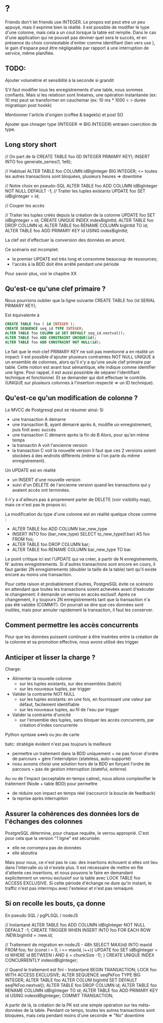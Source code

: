 #  ?
Friends don't let friends use INTEGER.
Le propos est peut etre un peu appuyé, mais il exprime bien la réalité.
Il est possible de modifier le type d'une colonne, mais cela a un cout
lorsque la table est remplie. Dans le cas d'une application qui ne pouvait pas deviner 
quel sera le succès, et en présence du choix constestable d'entier comme identifiant
(lien vers use ), le gain d'espace peut être négligeable par rapport à une interruption de service, même planifiée.

## TODO:
Ajouter volumétrie et sensiblité  à la seconde si grandit 

S'il faut modifier tous les enregistrements d'une table, nous sommes confiants.
Mais si les relatiosn sont linéaires, une opération instantanée (ex: 10 ms) peut se transformer en cauchemar (ex: 10 ms * 1000 = > durée migratiopn post hookk)

Mentionner l'article d'origien (coffee & bagekls) et post SO

Ajouter que chnager type (INTEGER => BIG INTEGER) entraien coercition de type.


## Long story short


// On part de là
CREATE TABLE foo (ID INTEGER PRIMARY KEY);
INSERT INTO foo generate_series(1, 1e6);


// Habituel
ALTER TABLE foo COLUMN idBigInteger BIG INTEGER; <= toutes les autres transactions sont bloquées, plusieurs heures => downtime


// Notre choix en pseudo-SQL
ALTER TABLE foo ADD COLUMN idBigInteger NOT NULL DEFAULT -1;
// Traiter les tuples existants
UPDATE foo SET idBigInteger = id;

// Couper les accès

// Traiter les tuples créés depuis la création de la colonne
UPDATE foo SET idBigInteger = id;
CREATE UNIQUE INDEX indexBigIntId;
ALTER TABLE foo DROP COLUMN id;
ALTER TABLE foo RENAME COLUMN bigIntId TO id;
ALTER TABLE foo ADD PRIMARY KEY id USING indexBigIntId;


La clef est d'effectuer la conversion des données en amont.

Ce scénario est incomplet:
- le premier UPDATE est très long et consomme beaucoup de ressources;
- l'accès à la BDD doit être arrêté pendant une période

Pour savoir plus, voir le chapitre XX





## Qu'est-ce qu'une clef primaire ?

Nous pourrions oublier que la ligne suivante
CREATE TABLE foo (id SERIAL PRIMARY KEY);

Est équivalente à
```sql
CREATE TABLE foo ( id INTEGER );
CREATE SEQUENCE seq_id TYPE INTEGER;
ALTER TABLE foo COLUMN id SET DEFAULT seq_id.nextval();
ALTER TABLE foo ADD CONSTRAINT UNIQUE(id);
ALTER TABLE foo ADD CONSTRAINT NOT NULL(id);
```

Le fait que le mot-clef PRIMARY KEY ne soit pas mentionné
a en réalité un impact: il est possible d'ajouter plusieurs
contraintes NOT NULL UNIQUE à un ensemble de colonnes, alors qu'il
n'y a qu'une seule clef primaire par table. Cette notion est
avant tout sémantique, elle indique comme identifier une ligne.
Pour rappel, il est aussi possinble de séparer l'identifiant technique et fonctionnel.
Et se demander qui doit effectuer le contrôle. (UNIQUE sur plusieurs colonnes à l'insertion respecté => un ID technique).

## Qu'est-ce qu'un modification de colonne ?


Le MVCC de Postgresql peut se résumer ainsi:
Si 
- une transaction A démarre
- une transaction B, ayant démarré après A, modifie un enregistrement, puis finit avec succès
- une transaction C démarre après la fin de B
Alors, pour qu'en même temps
- la transactin A voit l'ancienne version
- la transaction C voit la nouvelle version 
Il faut que ces 2 versions soient stockées à des endroits différents (même si l'on parle du même enregistrement).

Un UPDATE est en réalité
- un INSERT d'une nouvelle version
- suivi d'un DELETE de l'ancienne version quand les transactions qui y avaient accès ont terminées.

Il n'y a d'ailleurs pas à proprement parler de DELETE (voir visibility map), mais ce n'est pas le propos ici.

La modification du type d'une colonne est en réalité quelque chose comme :
- ALTER TABLE foo ADD COLUMN bar_new_type
- INSERT INTO foo (bar_new_type) SELECT to_new_type(f.bar) AS foo FROM foo;
- ALTER TABLE foo DROP COLUMN bar;
- ALTER TABLE foo RENAME COLUMN bar_new_type TO bar.

Le point critique ici est l'UPDATE qui va créer, à partir de N enregistrements, N' autres enregistrements.
Si d'autres transactions sont encore en cours, il faut garder 2N enregistrements (doubler la taille de la table) tant qu'il existe encore au moins une transaction.


Pour cette raison et probablement d'autres, PostgreSQL évite ce scénario en attendant que toutes les transactions
soient achevées avant d'exécuter le changement: il demande un verrou en accès exclusif. Après ce changement,
il y toujours 2N enregistrements tant que la transaction n'a pas été validée (COMMIT). On pourrait se dire que ces données
sont inutiles, mais pour annuler rapidement la transaction, il faut les conserver.



## Comment permettre les accès concurrents

Pour que les données puissent continuer à être insérées entre la création de la colonne et sa promotion effective,
nous avons utilisé des trigger. 


## Anticiper et lisser la charge ?

Charge:
- Alimenter la nouvelle colonne
	- sur les tuples existants, sur des ensembles (batch)
  	- sur les nouveaux tuples, par trigger
- Valider la contrainte NOT NULL
	- sur les tuples existants: en une fois, en fournissant une valeur par défaut, facilement identifiable
	- sur les nouveaux tuples, au fil de l'eau par trigger
- Valider la contrainte d'unicité
	- sur l'ensemble des tuples, sans bloquer les accès concurrents, par création d'index concurrente

Python syntaxe a<=>b ou jeu de carte


batc: stratégie évident n'est pas toujours la meilleure
- permettre un traitement dans la BDD uniquement + ne pas forcer d'ordre de parcours + gère l'interrutpion (stateless, auto-supporté) 
- nosu avoons choisi une solution hors de la BDD en forçant l'ordre de parcours + pas de gestion interruption (stateful, externe)

Au vu de l'impact (acceptable en temps calme), nous allons complexifier le traitement (Node + table BDD) pour permettre
- de réduire son impact en temps réel (raccourcir la boucle de feedback)
- la reprise après interruption

## Assurer la cohérences des données lors de l'échanges des colonnes


PostgreSQL détermine, pour chaque requête, le verrou approprié.
C'est pour cela que la version "1 ligne" est sécurisée:
- elle ne corrompra pas de données
- elle aboutira

Mais pour nous, ce n'est pas le cas: des insertions échouent si elles ont lieu dans l'intervalle où id n'existe plus.
Il est nécessaire de mettre en file d'attente ces insertions, et nous pouvons le faire en demandant explicitement un verrou exclusiof sur la table avec LOCK TABLE foo ACCESS EXCLUSIVE.
Si cette période d'échange ne dure qu'in instant, le traffic n'est pas interrmpu avec l'exteieur et n'est pas remaquré.


## Si on recolle les bouts, ça donne
En pseudo SQL / pgPLSQL / nodeJS

// Instantané
ALTER TABLE foo ADD COLUMN idBigInteger NOT NULL DEFAULT -1;
CREATE TRIGGER WHEN INSERT INTO foo FOR EACH ROW :NEW.bigIntId = :new.id;

// Traitement de migration en nodeJS - 48h
SELECT MAX(id) INTO maxId FROM foo;
for (const i = 0, i <= maxId, i++){
	UPDATE foo SET idBigInteger = id WHERE id BETWEEN i AND (i + chunkSize -1); 
} 
CREATE UNIQUE INDEX CONCURRENTLY indexidBigInteger;

// Quand le traitement est fini - Instantané
BEGIN TRANSACTION;
LOCK foo WITH ACCESS EXCLUSIVE;
ALTER SEQUENCE seqPkFoo TYPE BIG INTEGER;
ALTER TABLE foo ALTER COLUM bigIntId SET DEFAULT seqPkFoo.nextval();
ALTER TABLE foo DROP COLUMN id;
ALTER TABLE foo RENAME COLUMN idBigInteger TO id;
ALTER TABLE foo ADD PRIMARY KEY id USING indexidBigInteger; 
COMMIT TRANSACTION;

A partir de là, la création de la PK est une simple opération sur les méta-données de la table.
Pendant ce temps, toutes les autres transactions sont bloquées, mais cela pendant moins d'une seconde => "No" downtime
